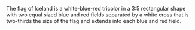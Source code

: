 The flag of Iceland is a white-blue-red tricolor in a 3:5 rectangular shape with two equal sized blue and red fields separated by a white cross that is two-thirds the size of the flag and extends into each blue and red field.
